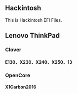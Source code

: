 ## Hackintosh
This is Hackintosh EFI Files.

## Lenovo ThinkPad
### Clover
#### E130、X230、X240、X250、13
### OpenCore
#### X1Carbon2016
